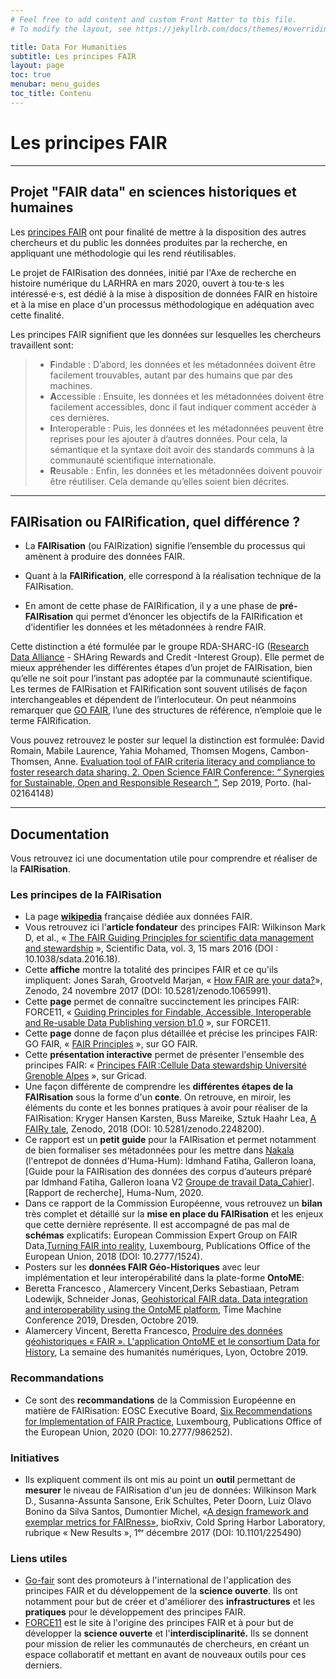 ```yaml
---
# Feel free to add content and custom Front Matter to this file.
# To modify the layout, see https://jekyllrb.com/docs/themes/#overriding-theme-defaults

title: Data For Humanities
subtitle: Les principes FAIR
layout: page
toc: true
menubar: menu_guides
toc_title: Contenu
---
```


# Les principes FAIR

------------------------------------------

## Projet "FAIR data" en sciences historiques et humaines

Les [principes FAIR](https://www.go-fair.org/fair-principles/) ont pour finalité de mettre à la disposition des autres chercheurs et du public les données produites par la recherche, en appliquant une méthodologie qui les rend réutilisables. 

Le projet de FAIRisation des données, initié par l'Axe de recherche en histoire numérique du LARHRA en mars 2020, ouvert à tou⋅te⋅s les intéressé⋅e⋅s, est dédié à la mise à disposition de données FAIR en histoire et à la mise en place d'un processus méthodologique en adéquation avec cette finalité. 

Les principes FAIR signifient que les données sur lesquelles les chercheurs travaillent sont:

> * **F**indable&nbsp;: D’abord, les données et les métadonnées doivent être facilement trouvables, autant par des humains que par des machines.
> * **A**ccessible&nbsp;: Ensuite, les données et les métadonnées doivent être facilement accessibles, donc il faut indiquer comment accéder à ces dernières.
> * **I**nteroperable&nbsp;: Puis, les données et les métadonnées peuvent être reprises pour les ajouter à d’autres données. Pour cela, la sémantique et la syntaxe doit avoir des standards communs à la communauté scientifique internationale.
> * **R**eusable&nbsp;: Enfin, les données et les métadonnées doivent pouvoir être réutiliser. Cela demande qu’elles soient bien décrites.

------------------------------------------

## FAIRisation ou FAIRification, quel différence&nbsp;?
   
  * La __FAIRisation__ (ou FAIRization) signifie l’ensemble du processus qui amènent à produire des données FAIR.

  * Quant à la __FAIRification__, elle correspond à la réalisation technique de la FAIRisation.

  * En amont de cette phase de FAIRification, il y a une phase de __pré-FAIRisation__  qui permet d’énoncer les objectifs de la FAIRification et d’identifier les données et les métadonnées à rendre FAIR. 

Cette distinction a été formulée par le groupe RDA-SHARC-IG ([Research Data Alliance](https://www.rd-alliance.org/) - SHAring Rewards and Credit -Interest Group). Elle permet de mieux appréhender les différentes étapes d’un projet de FAIRisation, bien qu’elle ne soit pour l’instant pas adoptée par la communauté scientifique. Les termes de FAIRisation et FAIRification sont souvent utilisés de façon interchangeables et dépendent de l’interlocuteur. On peut néanmoins remarquer que [GO FAIR](https://www.go-fair.org/), l’une des structures de référence, n’emploie que le terme FAIRification. 

Vous pouvez retrouvez le poster sur lequel la distinction est formulée: David Romain, Mabile Laurence, Yahia Mohamed, Thomsen Mogens, Cambon-Thomsen, Anne. [Evaluation tool of FAIR criteria literacy and compliance to foster research data sharing. 2. Open Science
FAIR Conference: “ Synergies for Sustainable, Open and Responsible Research ”](https://hal.archives-ouvertes.fr/hal-02164148), Sep 2019, Porto. (hal-02164148)

------------------------------------------

## Documentation

Vous retrouvez ici une documentation utile pour comprendre et réaliser de la __FAIRisation__.

### Les principes de la FAIRisation

* La page __[wikipedia](https://fr.wikipedia.org/wiki/Fair_data)__ française dédiée aux données FAIR.
* Vous retrouvez ici l'__article fondateur__ des principes FAIR: Wilkinson Mark D, et al., « [The FAIR Guiding Principles for scientific data management and stewardship](https://www.ncbi.nlm.nih.gov/pmc/articles/PMC4792175/) », Scientific Data, vol. 3, 15 mars 2016 (DOI : 10.1038/sdata.2016.18).
* Cette __affiche__ montre la totalité des principes FAIR et ce qu'ils impliquent: Jones Sarah, Grootveld Marjan, « [How FAIR are your data?](https://zenodo.org/record/1065991#.XRnw8IrgqMq)», Zenodo, 24 novembre 2017 (DOI: 10.5281/zenodo.1065991).
* Cette __page__ permet de connaître succinctement les principes FAIR: FORCE11, « [Guiding Principles for Findable, Accessible, Interoperable and Re-usable Data Publishing version b1.0](https://www.force11.org/fairprinciples) », sur FORCE11.
* Cette __page__ donne de façon plus détaillée et précise les principes FAIR: GO FAIR, « [FAIR Principles](https://www.go-fair.org/fair-principles/) », sur GO FAIR.
* Cette __présentation interactive__ permet de présenter l'ensemble des principes FAIR: « [Principes FAIR :Cellule Data stewardship Université Grenoble Alpes](https://gricad.gricad-pages.univ-grenoble-alpes.fr/cellule-data-stewardship/web/research_data/fair/) », sur Gricad.
* Une façon différente de comprendre les __différentes étapes de la FAIRisation__ sous la forme d'un __conte__. On retrouve, en miroir, les éléments du conte et les bonnes pratiques à avoir pour réaliser de la FAIRisation: Kryger Hansen Karsten, Buss Mareike, Sztuk Haahr Lea, [A FAIRy tale](https://zenodo.org/record/2248200#.XkVegPZFxaS), Zenodo, 2018 (DOI: 10.5281/zenodo.2248200).
* Ce rapport est un __petit guide__ pour la FAIRisation et permet notamment de bien formaliser ses métadonnées pour les mettre dans [Nakala](https://www.nakala.fr/) (l'entrepot de données d'Huma-Hum): Idmhand Fatiha, Galleron Ioana,[Guide pour la FAIRisation des données des corpus d’auteurs préparé par Idmhand Fatiha, Galleron Ioana V2 [Groupe de travail Data_Cahier](https:halshs.archives-ouvertes.fr/halshs-03037748)]. [Rapport de recherche], Huma-Num, 2020.
* Dans ce rapport de la Commission Européenne, vous retrouvez un __bilan__ très complet et détaillé sur la __mise en place du FAIRisation__ et les enjeux que cette dernière représente. Il est accompagné de pas mal de __schémas__ explicatifs: European Commission Expert Group on FAIR Data,[Turning FAIR into reality](https://ec.europa.eu/info/sites/info/files/turning_fair_into_reality_1.pdf), Luxembourg, Publications Office of the European Union, 2018 (DOI: 10.2777/1524).
* Posters sur les __données FAIR Géo-Historiques__ avec leur implémentation et leur interopérabilité dans la plate-forme __OntoME__:
* Beretta Francesco , Alamercery Vincent,Derks Sebastiaan, Petram Lodewijk, Schneider Jonas, [ Geohistorical FAIR data. Data integration and interoperability using the OntoME platform](https://halshs.archives-ouvertes.fr/halshs-02314003), Time Machine Conference 2019, Dresden, Octobre 2019.
* Alamercery Vincent, Beretta Francesco, [Produire des données géohistoriques « FAIR ». L'application OntoME et le consortium Data for History](https://halshs.archives-ouvertes.fr/halshs-02307315), La semaine des humanités numériques, Lyon, Octobre 2019.

### Recommandations

* Ce sont des __recommandations__ de la Commission Européenne en matière de FAIRisation: EOSC Executive Board, [Six Recommendations for Implementation of FAIR Practice](https://ec.europa.eu/info/sites/info/files/research_and_innovation/ki0120580enn.pdf), Luxembourg, Publications Office of the European Union, 2020 (DOI: 10.2777/986252).

### Initiatives

* Ils expliquent comment ils ont mis au point un __outil__ permettant de __mesurer__ le niveau de FAIRisation d'un jeu de données: Wilkinson Mark D., Susanna-Assunta Sansone, Erik Schultes, Peter Doorn, Luiz Olavo Bonino da Silva Santos, Dumontier Michel, «[A design framework and exemplar metrics for FAIRness»](https://www.biorxiv.org/content/10.1101/225490v3), bioRxiv, Cold Spring Harbor Laboratory, rubrique « New Results », 1ᵉʳ décembre 2017 (DOI: 10.1101/225490)

### Liens utiles

* [Go-fair](http://go-fair.org) sont des promoteurs à l'international de l'application des principes FAIR et du développement de la __science ouverte__. Ils ont notamment pour but de créer et d'améliorer des __infrastructures__ et les __pratiques__ pour le développement des principes FAIR.
* [FORCE11](https://www.force11.org/) est le site à l'origine des principes FAIR et à pour but de développer la __science ouverte__ et l'__interdisciplinarité.__ Ils se donnent pour mission de relier les communautés de chercheurs, en créant un espace collaboratif et mettant en avant de nouveaux outils pour ces derniers.
